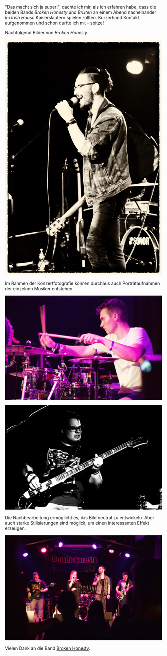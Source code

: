 ---
---
"Das macht sich ja super!", dachte ich mir, als ich erfahren habe, dass die beiden Bands *Broken Honesty* und *Brixten* an einem Abend nacheinander im *Irish House* Kaiserslautern spielen sollten. Kurzerhand Kontakt aufgenommen und schon durfte ich mit - spitze!

Nachfolgend Bilder von *Broken Honesty*.

![Broken Honesty](assets/img/work/brokenhonesty/brokenhonesty1.jpg)

Im Rahmen der Konzertfotografie können durchaus auch Porträtaufnahmen der einzelnen Musiker entstehen.

![Broken Honesty](assets/img/work/brokenhonesty/brokenhonesty2.jpg)

![Broken Honesty](assets/img/work/brokenhonesty/brokenhonesty3.jpg)

Die Nachbearbeitung ermöglicht es, das Bild neutral zu entwickeln. Aber auch starke Stilisierungen sind möglich, um einen interessanten Effekt erzeugen.

![Broken Honesty](assets/img/work/brokenhonesty/brokenhonesty4.jpg)

Vielen Dank an die Band [Broken Honesty](http://www.brokenhonesty.de/).
